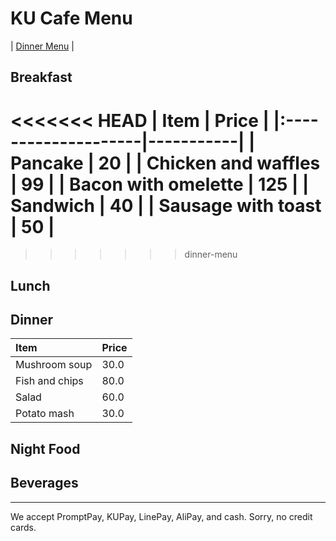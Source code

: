 # KU Cafe Menu
| [Dinner Menu](#dinner) |

## Breakfast

<<<<<<< HEAD
| Item                | Price     | 
|:--------------------|-----------|
| Pancake             | 20        |
| Chicken and waffles | 99        |
| Bacon with omelette | 125       |
| Sandwich            | 40        |
| Sausage with toast  | 50        |
=======
>>>>>>> dinner-menu

## Lunch 


## Dinner

| Item      | Price      |
|:----------|-----------|
| Mushroom soup | 30.0 |
| Fish and chips | 80.0 |
| Salad    | 60.0
| Potato mash  | 30.0 |


## Night Food


## Beverages



---

We accept PromptPay, KUPay, LinePay, AliPay, and cash. Sorry, no credit cards.

